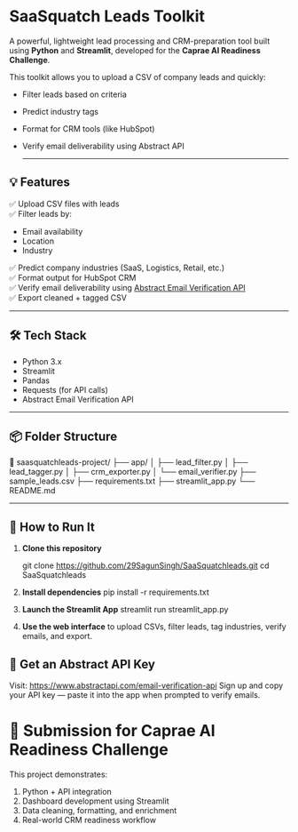 # SaaSquatch Leads Toolkit

A powerful, lightweight lead processing and CRM-preparation tool built using **Python** and **Streamlit**, developed for the **Caprae AI Readiness Challenge**.

This toolkit allows you to upload a CSV of company leads and quickly:
- Filter leads based on criteria
- Predict industry tags
- Format for CRM tools (like HubSpot)
- Verify email deliverability using Abstract API

  ---

## 💡 Features

✅ Upload CSV files with leads  
✅ Filter leads by:
- Email availability
- Location
- Industry

✅ Predict company industries (SaaS, Logistics, Retail, etc.)  
✅ Format output for HubSpot CRM  
✅ Verify email deliverability using [Abstract Email Verification API](https://www.abstractapi.com/email-verification-api)  
✅ Export cleaned + tagged CSV

---

## 🛠️ Tech Stack

- Python 3.x
- Streamlit
- Pandas
- Requests (for API calls)
- Abstract Email Verification API

---

## 📦 Folder Structure
📁 saasquatchleads-project/
├── app/
│ ├── lead_filter.py
│ ├── lead_tagger.py
│ ├── crm_exporter.py
│ └── email_verifier.py
├── sample_leads.csv
├── requirements.txt
├── streamlit_app.py
└── README.md

---

## 🚀 How to Run It

1. **Clone this repository**  
   
   git clone https://github.com/29SagunSingh/SaaSquatchleads.git
   cd SaaSquatchleads

2. **Install dependencies**
    pip install -r requirements.txt

3. **Launch the Streamlit App**
   streamlit run streamlit_app.py

4. **Use the web interface** to upload CSVs, filter leads, tag industries, verify emails, and export.

## 🔑 Get an Abstract API Key
Visit: https://www.abstractapi.com/email-verification-api
Sign up and copy your API key — paste it into the app when prompted to verify emails.

# 🏁 Submission for Caprae AI Readiness Challenge
This project demonstrates:
  1. Python + API integration
  2. Dashboard development using Streamlit
  3. Data cleaning, formatting, and enrichment
  4. Real-world CRM readiness workflow

